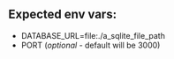 ## Expected env vars:

 - DATABASE_URL=file:./a_sqlite_file_path
 - PORT (_optional_ - default will be 3000)